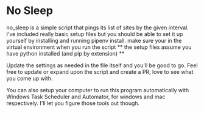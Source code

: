 # No Sleep

no_sleep is a simple script that pings its list of sites by the given interval.
I've included really basic setup files but you should be able to set it up yourself by installing and running pipenv install.
make sure your in the virtual environment when you run the script
** the setup files assume you have python installed (and pip by extension) **

Update the settings as needed in the file itself and you'll be good to go.
Feel free to update or expand upon the script and create a PR, love to see what you come up with.

You can also setup your computer to run this program automatically with Windows Task Scheduler and Automator, for windows and mac respectively.
I'll let you figure those tools out though.